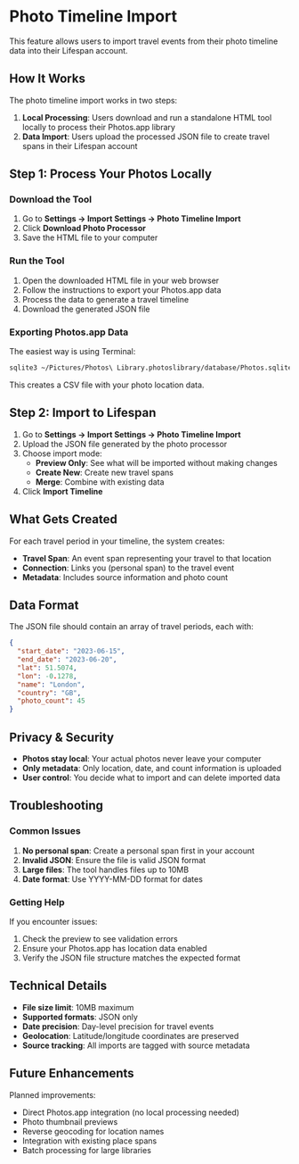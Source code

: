 # Photo Timeline Import

This feature allows users to import travel events from their photo timeline data into their Lifespan account.

## How It Works

The photo timeline import works in two steps:

1. **Local Processing**: Users download and run a standalone HTML tool locally to process their Photos.app library
2. **Data Import**: Users upload the processed JSON file to create travel spans in their Lifespan account

## Step 1: Process Your Photos Locally

### Download the Tool
1. Go to **Settings → Import Settings → Photo Timeline Import**
2. Click **Download Photo Processor**
3. Save the HTML file to your computer

### Run the Tool
1. Open the downloaded HTML file in your web browser
2. Follow the instructions to export your Photos.app data
3. Process the data to generate a travel timeline
4. Download the generated JSON file

### Exporting Photos.app Data
The easiest way is using Terminal:

```bash
sqlite3 ~/Pictures/Photos\ Library.photoslibrary/database/Photos.sqlite "SELECT ZDATECREATED, ZLATITUDE, ZLONGITUDE, ZDIRECTORY, ZFILENAME FROM ZASSET WHERE ZLATITUDE IS NOT NULL AND ZLONGITUDE IS NOT NULL AND ZLATITUDE != 0 AND ZLONGITUDE != 0 ORDER BY ZDATECREATED;" > ~/Desktop/photos_export.csv
```

This creates a CSV file with your photo location data.

## Step 2: Import to Lifespan

1. Go to **Settings → Import Settings → Photo Timeline Import**
2. Upload the JSON file generated by the photo processor
3. Choose import mode:
   - **Preview Only**: See what will be imported without making changes
   - **Create New**: Create new travel spans
   - **Merge**: Combine with existing data
4. Click **Import Timeline**

## What Gets Created

For each travel period in your timeline, the system creates:

- **Travel Span**: An event span representing your travel to that location
- **Connection**: Links you (personal span) to the travel event
- **Metadata**: Includes source information and photo count

## Data Format

The JSON file should contain an array of travel periods, each with:

```json
{
  "start_date": "2023-06-15",
  "end_date": "2023-06-20",
  "lat": 51.5074,
  "lon": -0.1278,
  "name": "London",
  "country": "GB",
  "photo_count": 45
}
```

## Privacy & Security

- **Photos stay local**: Your actual photos never leave your computer
- **Only metadata**: Only location, date, and count information is uploaded
- **User control**: You decide what to import and can delete imported data

## Troubleshooting

### Common Issues

1. **No personal span**: Create a personal span first in your account
2. **Invalid JSON**: Ensure the file is valid JSON format
3. **Large files**: The tool handles files up to 10MB
4. **Date format**: Use YYYY-MM-DD format for dates

### Getting Help

If you encounter issues:
1. Check the preview to see validation errors
2. Ensure your Photos.app has location data enabled
3. Verify the JSON file structure matches the expected format

## Technical Details

- **File size limit**: 10MB maximum
- **Supported formats**: JSON only
- **Date precision**: Day-level precision for travel events
- **Geolocation**: Latitude/longitude coordinates are preserved
- **Source tracking**: All imports are tagged with source metadata

## Future Enhancements

Planned improvements:
- Direct Photos.app integration (no local processing needed)
- Photo thumbnail previews
- Reverse geocoding for location names
- Integration with existing place spans
- Batch processing for large libraries

